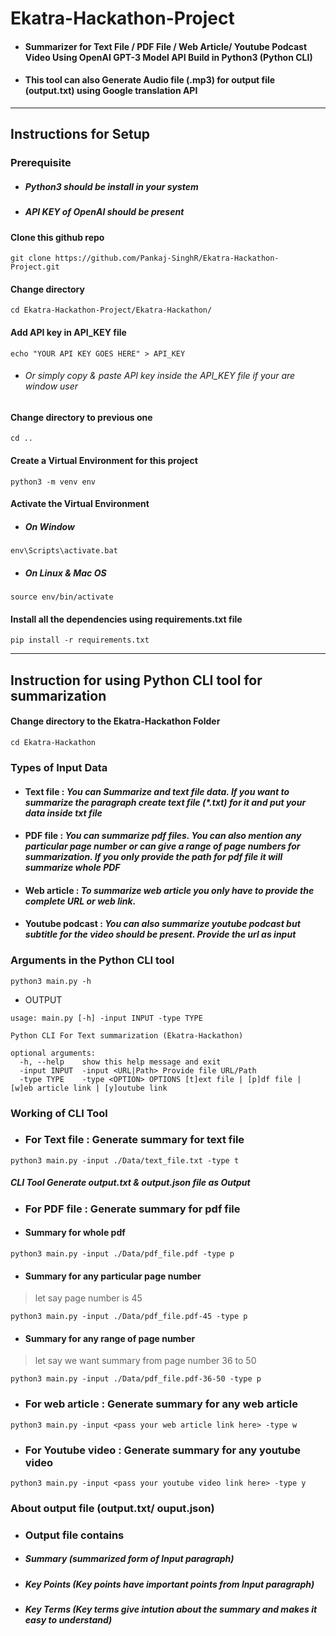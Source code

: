 # Ekatra-Hackathon-Project
- #### Summarizer for Text File / PDF File / Web Article/ Youtube Podcast Video Using OpenAI GPT-3 Model API Build in Python3 (Python CLI)
- #### This tool can also Generate Audio file (.mp3) for output file (output.txt) using Google translation API
---
## Instructions for Setup
### Prerequisite
- ##### Python3 should be install in your system 
- ##### API KEY of OpenAI should be present
#### Clone this github repo
```
git clone https://github.com/Pankaj-SinghR/Ekatra-Hackathon-Project.git
```
#### Change directory
```
cd Ekatra-Hackathon-Project/Ekatra-Hackathon/
```
#### Add API key in API_KEY file
```
echo "YOUR API KEY GOES HERE" > API_KEY
```
- ######  Or simply copy & paste API key inside the API_KEY file if your are window user
#### Change directory to previous one
```
cd ..
```
#### Create a Virtual Environment for this project
```
python3 -m venv env
```
#### Activate the Virtual Environment
- ##### On Window
```
env\Scripts\activate.bat
```
- ##### On Linux & Mac OS
```
source env/bin/activate
```
#### Install all the dependencies using requirements.txt file
```
pip install -r requirements.txt 
```
---
## Instruction for using Python CLI tool for summarization
#### Change directory to the Ekatra-Hackathon Folder
```
cd Ekatra-Hackathon
```
### Types of Input Data
- #### Text file : <i> You can Summarize and text file data. If you want to summarize the paragraph create text file (*.txt) for it and put your data inside txt file </i>
- #### PDF file : <i> You can summarize pdf files. You can also mention any particular page number or can give a range of page numbers for summarization. If you only provide the path for pdf file it will summarize whole PDF </i>
- #### Web article : <i> To summarize web article you only have to provide the complete URL or web link. </i>
- #### Youtube podcast : <i> You can also summarize youtube podcast but subtitle for the video should be present. Provide the url as input </i>

### Arguments in the Python CLI tool
```
python3 main.py -h
```
- OUTPUT
```
usage: main.py [-h] -input INPUT -type TYPE

Python CLI For Text summarization (Ekatra-Hackathon)

optional arguments:
  -h, --help    show this help message and exit
  -input INPUT  -input <URL|Path> Provide file URL/Path
  -type TYPE    -type <OPTION> OPTIONS [t]ext file | [p]df file | [w]eb article link | [y]outube link
```

### Working of CLI Tool
- ### For Text file : Generate summary for text file
```
python3 main.py -input ./Data/text_file.txt -type t
```
##### CLI Tool Generate output.txt & output.json file as Output

- ### For PDF file : Generate summary for pdf file
- #### Summary for whole pdf
```
python3 main.py -input ./Data/pdf_file.pdf -type p
```
- #### Summary for any particular page number 
> let say page number is 45

```
python3 main.py -input ./Data/pdf_file.pdf-45 -type p
```
- #### Summary for any range of page number
> let say we want summary from page number 36 to 50

```
python3 main.py -input ./Data/pdf_file.pdf-36-50 -type p
```
- ### For web article : Generate summary for any web article
```
python3 main.py -input <pass your web article link here> -type w
```
- ### For Youtube video : Generate summary for any youtube video
```
python3 main.py -input <pass your youtube video link here> -type y
```
### About output file (output.txt/ ouput.json)
- ### Output file contains 
- ##### Summary (summarized form of Input paragraph)
- ##### Key Points (Key points have important points from Input paragraph)
- ##### Key Terms (Key terms give intution about the summary and makes it easy to understand)

